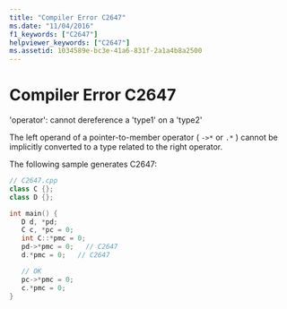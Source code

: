 ```yaml
---
title: "Compiler Error C2647"
ms.date: "11/04/2016"
f1_keywords: ["C2647"]
helpviewer_keywords: ["C2647"]
ms.assetid: 1034589e-bc3e-41a6-831f-2a1a4b8a2500
---
```

# Compiler Error C2647

'operator': cannot dereference a 'type1' on a 'type2'

The left operand of a pointer-to-member operator ( `->*` or `.*` ) cannot be implicitly converted to a type related to the right operator.

The following sample generates C2647:

```cpp
// C2647.cpp
class C {};
class D {};

int main() {
   D d, *pd;
   C c, *pc = 0;
   int C::*pmc = 0;
   pd->*pmc = 0;   // C2647
   d.*pmc = 0;   // C2647

   // OK
   pc->*pmc = 0;
   c.*pmc = 0;
}
```
